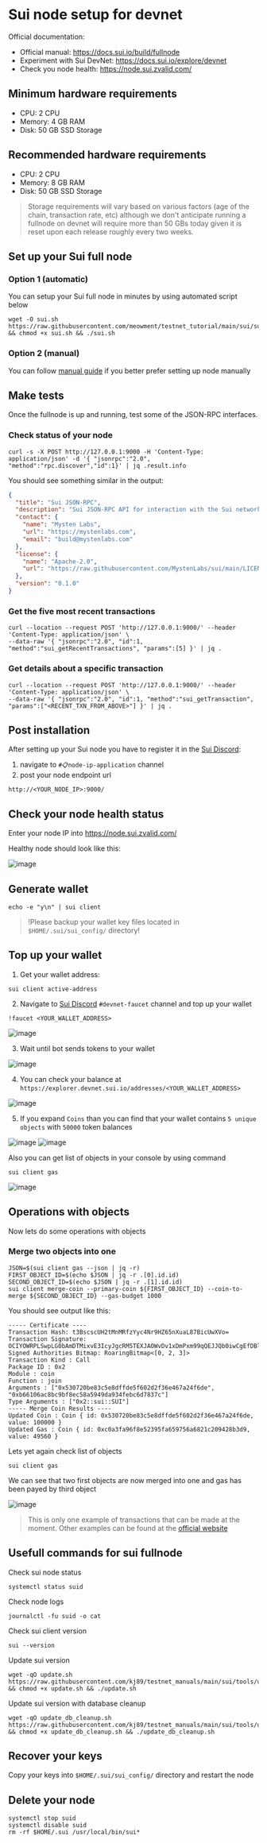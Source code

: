 

# Sui node setup for devnet

Official documentation:
- Official manual: https://docs.sui.io/build/fullnode
- Experiment with Sui DevNet: https://docs.sui.io/explore/devnet
- Check you node health: https://node.sui.zvalid.com/

## Minimum hardware requirements
- CPU: 2 CPU
- Memory: 4 GB RAM
- Disk: 50 GB SSD Storage

## Recommended hardware requirements
- CPU: 2 CPU
- Memory: 8 GB RAM
- Disk: 50 GB SSD Storage

> Storage requirements will vary based on various factors (age of the chain, transaction rate, etc) although we don't anticipate running a fullnode on devnet will require more than 50 GBs today given it is reset upon each release roughly every two weeks.

## Set up your Sui full node
### Option 1 (automatic)
You can setup your Sui full node in minutes by using automated script below
```
wget -O sui.sh https://raw.githubusercontent.com/meowment/testnet_tutorial/main/sui/sui.sh && chmod +x sui.sh && ./sui.sh
```

### Option 2 (manual)
You can follow [manual guide](https://github.com/kj89/testnet_manuals/blob/main/sui/manual_install.md) if you better prefer setting up node manually

## Make tests
Once the fullnode is up and running, test some of the JSON-RPC interfaces.

### Check status of your node
```
curl -s -X POST http://127.0.0.1:9000 -H 'Content-Type: application/json' -d '{ "jsonrpc":"2.0", "method":"rpc.discover","id":1}' | jq .result.info
```

You should see something similar in the output:
```json
{
  "title": "Sui JSON-RPC",
  "description": "Sui JSON-RPC API for interaction with the Sui network gateway.",
  "contact": {
    "name": "Mysten Labs",
    "url": "https://mystenlabs.com",
    "email": "build@mystenlabs.com"
  },
  "license": {
    "name": "Apache-2.0",
    "url": "https://raw.githubusercontent.com/MystenLabs/sui/main/LICENSE"
  },
  "version": "0.1.0"
}
```

### Get the five most recent transactions
```
curl --location --request POST 'http://127.0.0.1:9000/' --header 'Content-Type: application/json' \
--data-raw '{ "jsonrpc":"2.0", "id":1, "method":"sui_getRecentTransactions", "params":[5] }' | jq .
```

### Get details about a specific transaction
```
curl --location --request POST 'http://127.0.0.1:9000/' --header 'Content-Type: application/json' \
--data-raw '{ "jsonrpc":"2.0", "id":1, "method":"sui_getTransaction", "params":["<RECENT_TXN_FROM_ABOVE>"] }' | jq .
```

## Post installation
After setting up your Sui node you have to register it in the [Sui Discord](https://discord.gg/b5vWu33f):
1) navigate to `#📋node-ip-application` channel
2) post your node endpoint url
```
http://<YOUR_NODE_IP>:9000/
```

## Check your node health status
Enter your node IP into https://node.sui.zvalid.com/

Healthy node should look like this:

![image](https://user-images.githubusercontent.com/50621007/175829451-a36d32ff-f30f-4030-8875-7ffa4e999a24.png)

## Generate wallet
```
echo -e "y\n" | sui client
```
> !Please backup your wallet key files located in `$HOME/.sui/sui_config/` directory!

## Top up your wallet
1. Get your wallet address:
```
sui client active-address
```

2. Navigate to [Sui Discord](https://discord.gg/sui) `#devnet-faucet` channel and top up your wallet
```
!faucet <YOUR_WALLET_ADDRESS>
```

![image](https://user-images.githubusercontent.com/50621007/180215182-cbb7fc6c-aba3-4834-ad05-f79e1c26b40c.png)

3. Wait until bot sends tokens to your wallet

![image](https://user-images.githubusercontent.com/50621007/180222321-1dc5323b-1174-41c8-b632-6ac2ce639ce1.png)

4. You can check your balance at `https://explorer.devnet.sui.io/addresses/<YOUR_WALLET_ADDRESS>`

![image](https://user-images.githubusercontent.com/50621007/180222644-d06af8ea-f0e7-4775-a341-f7b5cdda18af.png)

5. If you expand `Coins` than you can find that your wallet contains `5 unique objects` with `50000` token balances

![image](https://user-images.githubusercontent.com/50621007/180223173-a24a6211-5388-4d18-8d88-a873f8565352.png)
![image](https://user-images.githubusercontent.com/50621007/180224381-ba4aec00-1176-4ae9-98a5-4de730822d88.png)

Also you can get list of objects in your console by using command
```
sui client gas
```

![image](https://user-images.githubusercontent.com/50621007/180225024-795427bb-77b7-4110-b829-0eb1ba5b6a62.png)

## Operations with objects
Now lets do some operations with objects

### Merge two objects into one
```
JSON=$(sui client gas --json | jq -r)
FIRST_OBJECT_ID=$(echo $JSON | jq -r .[0].id.id)
SECOND_OBJECT_ID=$(echo $JSON | jq -r .[1].id.id)
sui client merge-coin --primary-coin ${FIRST_OBJECT_ID} --coin-to-merge ${SECOND_OBJECT_ID} --gas-budget 1000
```

You should see output like this:
```
----- Certificate ----
Transaction Hash: t3BscscUH2tMnMRfzYyc4Nr9HZ65nXuaL87BicUwXVo=
Transaction Signature: OCIYOWRPLSwpLG0bAmDTMixvE3IcyJgcRM5TEXJAOWvDv1xDmPxm99qQEJJQb0iwCgEfDBl74Q3XI6yD+AK7BQ==@U6zbX7hNmQ0SeZMheEKgPQVGVmdE5ikRQZIeDKFXwt8=
Signed Authorities Bitmap: RoaringBitmap<[0, 2, 3]>
Transaction Kind : Call
Package ID : 0x2
Module : coin
Function : join
Arguments : ["0x530720be83c5e8dffde5f602d2f36e467a24f6de", "0xb66106ac8bc9bf8ec58a5949da934febc6d7837c"]
Type Arguments : ["0x2::sui::SUI"]
----- Merge Coin Results ----
Updated Coin : Coin { id: 0x530720be83c5e8dffde5f602d2f36e467a24f6de, value: 100000 }
Updated Gas : Coin { id: 0xc0a3fa96f8e52395fa659756a6821c209428b3d9, value: 49560 }
```

Lets yet again check list of objects
```
sui client gas
```

We can see that two first objects are now merged into one and gas has been payed by third object

![image](https://user-images.githubusercontent.com/50621007/180228094-10b563f4-ea6f-42cd-b560-6abeda47c2df.png)

>This is only one example of transactions that can be made at the moment. Other examples can be found at the [official website](https://docs.sui.io/build/wallet)

## Usefull commands for sui fullnode
Check sui node status
```
systemctl status suid
```

Check node logs
```
journalctl -fu suid -o cat
```

Check sui client version
```
sui --version
```

Update sui version
```
wget -qO update.sh https://raw.githubusercontent.com/kj89/testnet_manuals/main/sui/tools/update.sh && chmod +x update.sh && ./update.sh
```

Update sui version with database cleanup
```
wget -qO update_db_cleanup.sh https://raw.githubusercontent.com/kj89/testnet_manuals/main/sui/tools/update_db_cleanup.sh && chmod +x update_db_cleanup.sh && ./update_db_cleanup.sh
```

## Recover your keys
Copy your keys into `$HOME/.sui/sui_config/` directory and restart the node

## Delete your node
```
systemctl stop suid
systemctl disable suid
rm -rf $HOME/.sui /usr/local/bin/sui*
```
